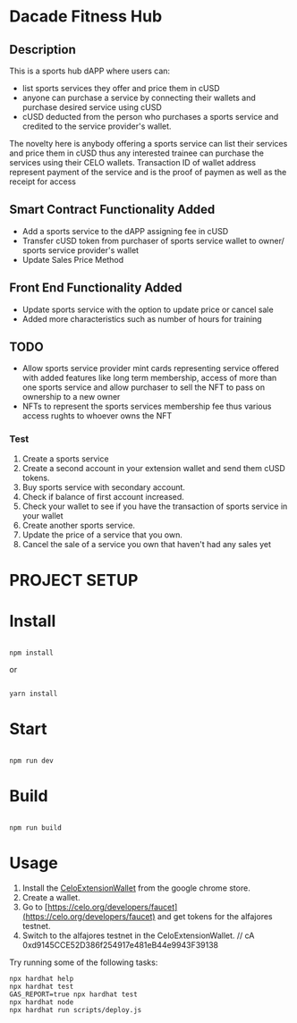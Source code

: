 # Dacade Fitness Hub

## Description
This is a sports hub dAPP where  users can:
- list sports services they offer and price them in cUSD
- anyone can purchase a service by connecting their wallets and purchase desired service using cUSD
- cUSD deducted from the person who purchases a sports service and credited to the service provider's wallet.


The novelty here is anybody offering a sports service can list their services and price them in cUSD thus any interested trainee can purchase the services using their CELO wallets. Transaction ID of wallet address represent payment of the service and is the proof of paymen as well as the receipt for access 

## Smart Contract Functionality Added
- Add a sports service to the dAPP assigning  fee in cUSD
- Transfer cUSD token from purchaser of sports service  wallet to  owner/ sports service provider's wallet
- Update Sales Price Method


## Front End Functionality Added
- Update sports service with the option to update price or cancel sale
- Added more characteristics such as number of hours for training

## TODO
- Allow sports service provider mint cards representing service offered with added features like long term membership, access of more than one sports service and allow purchaser to sell the NFT to pass on ownership to a new owner   
- NFTs to represent the sports services membership fee thus various access rughts to whoever owns the NFT


### Test
1. Create a sports service
2. Create a second account in your extension wallet and send them cUSD tokens.
3. Buy sports service with secondary account.
4. Check if balance of first account increased.
5. Check your wallet to see if you have the transaction of sports service in your wallet
6. Create another sports service.
7. Update the price of a service that you own.
8. Cancel the sale of a service you own that haven't had any sales yet



# PROJECT SETUP

# Install

```

npm install

```

or 

```

yarn install

```

# Start

```

npm run dev

```

# Build

```

npm run build

```
# Usage
1. Install the [CeloExtensionWallet](https://chrome.google.com/webstore/detail/celoextensionwallet/kkilomkmpmkbdnfelcpgckmpcaemjcdh?hl=en) from the google chrome store.
2. Create a wallet.
3. Go to [https://celo.org/developers/faucet](https://celo.org/developers/faucet) and get tokens for the alfajores testnet.
4. Switch to the alfajores testnet in the CeloExtensionWallet.
// cA 0xd9145CCE52D386f254917e481eB44e9943F39138

Try running some of the following tasks:

```shell
npx hardhat help
npx hardhat test
GAS_REPORT=true npx hardhat test
npx hardhat node
npx hardhat run scripts/deploy.js
```

